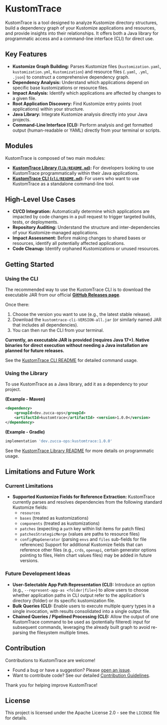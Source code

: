 # KustomTrace

KustomTrace is a tool designed to analyze Kustomize directory structures, build a dependency graph of your Kustomize applications and resources, and provide insights into their relationships. It offers both a Java library for programmatic access and a command-line interface (CLI) for direct use.

## Key Features

* **Kustomize Graph Building:** Parses Kustomize files (`kustomization.yaml`, `kustomization.yml`, `Kustomization`) and resource files (`.yaml`, `.yml`, `.json`) to construct a comprehensive dependency graph.
* **Dependency Analysis:** Understand which applications depend on specific base kustomizations or resource files.
* **Impact Analysis:** Identify which applications are affected by changes to a given file.
* **Root Application Discovery:** Find Kustomize entry points (root applications) within your structure.
* **Java Library:** Integrate Kustomize analysis directly into your Java projects.
* **Command-Line Interface (CLI):** Perform analysis and get formatted output (human-readable or YAML) directly from your terminal or scripts.

## Modules

KustomTrace is composed of two main modules:

* **[KustomTrace Library (`lib/README.md`)](./lib/README.md):** For developers looking to use KustomTrace programmatically within their Java applications.
* **[KustomTrace CLI (`cli/README.md`)](./cli/README.md):** For users who want to use KustomTrace as a standalone command-line tool.

## High-Level Use Cases

* **CI/CD Integration:** Automatically determine which applications are impacted by code changes in a pull request to trigger targeted builds, tests, or deployments.
* **Repository Auditing:** Understand the structure and inter-dependencies of your Kustomize-managed applications.
* **Impact Assessment:** Before making changes to shared bases or resources, identify all potentially affected applications.
* **Code Cleanup:** Identify orphaned Kustomizations or unused resources.

## Getting Started

### Using the CLI

The recommended way to use the KustomTrace CLI is to download the executable JAR from our official **[GitHub Releases page](https://github.com/zucca-devops-tooling/kustom-trace/releases)**.

Once there:
1.  Choose the version you want to use (e.g., the latest stable release).
2.  Download the `kustomtrace-cli-VERSION-all.jar` (or similarly named JAR that includes all dependencies).
3.  You can then run the CLI from your terminal.

**Currently, an executable JAR is provided (requires Java 17+). Native binaries for direct execution without needing a Java installation are planned for future releases.**

See the [KustomTrace CLI README](./cli/README.md) for detailed command usage.

### Using the Library

To use KustomTrace as a Java library, add it as a dependency to your project.

**(Example - Maven)**
```xml
<dependency>
    <groupId>dev.zucca-ops</groupId>
    <artifactId>kustomtrace</artifactId> <version>1.0.0</version>
</dependency>
```


**(Example - Gradle)**
```gradle
implementation 'dev.zucca-ops:kustomtrace:1.0.0'
```


See the [KustomTrace Library README](./lib/README.md) for more details on programmatic usage.

## Limitations and Future Work

### Current Limitations
* **Supported Kustomize Fields for Reference Extraction:** KustomTrace currently parses and resolves dependencies from the following standard Kustomize fields:
    * `resources`
    * `bases` (treated as kustomizations)
    * `components` (treated as kustomizations)
    * `patches` (expecting a `path` key within list items for patch files)
    * `patchesStrategicMerge` (values are paths to resource files)
    * `configMapGenerator` (parsing `envs` and `files` sub-fields for file references)
    Support for additional Kustomize fields that can reference other files (e.g., `crds`, `openapi`, certain generator options pointing to files, Helm chart values files) may be added in future versions.

### Future Development Ideas
* **User-Selectable App Path Representation (CLI):** Introduce an option (e.g., `--represent-app-as <folder|file>`) to allow users to choose whether application paths in CLI output refer to the application's directory (folder) or its specific kustomization file.
* **Bulk Queries (CLI):** Enable users to execute multiple query types in a single invocation, with results consolidated into a single output file.
* **Chained Queries / Pipelined Processing (CLI):** Allow the output of one KustomTrace command to be used as (potentially filtered) input for subsequent commands, leveraging the already built graph to avoid re-parsing the filesystem multiple times.

## Contribution

Contributions to KustomTrace are welcome!

- Found a bug or have a suggestion? Please [open an issue](https://github.com/zucca-devops-tooling/kustom-trace/issues/new).
- Want to contribute code? See our detailed [Contribution Guidelines](CONTRIBUTING.md).

Thank you for helping improve KustomTrace!

## License

This project is licensed under the Apache License 2.0 - see the `LICENSE` file for details.